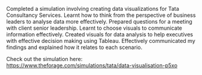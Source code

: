 Completed a simulation involving creating data visualizations for Tata Consultancy Services.
Learnt how to think from the perspective of business leaders to analyse data more effectively.
Prepared questions for a meeting with client senior leadership.
Learnt to choose visuals to communicate information effectively.
Created visuals for data analysis to help executives with effective decision making using Tableau.
Effectively communicated my findings and explained how it relates to each scenario.

Check out the simulation here: https://www.theforage.com/simulations/tata/data-visualisation-p5xo

